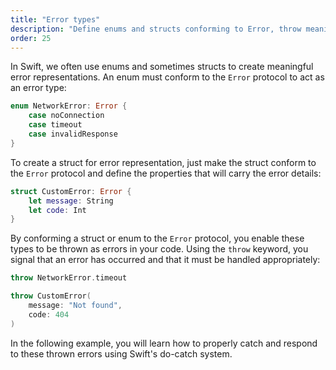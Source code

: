 ```yaml
---
title: "Error types"
description: "Define enums and structs conforming to Error, throw meaningful errors, and use them with Swift’s error handling system."
order: 25
---
```


In Swift, we often use enums and sometimes structs to create meaningful error representations. An enum must conform to the `Error` protocol to act as an error type:

```swift
enum NetworkError: Error {
    case noConnection
    case timeout
    case invalidResponse
}
```

To create a struct for error representation, just make the struct conform to the `Error` protocol and define the properties that will carry the error details:

```swift
struct CustomError: Error {
    let message: String
    let code: Int
}
```

By conforming a struct or enum to the `Error` protocol, you enable these types to be thrown as errors in your code. Using the `throw` keyword, you signal that an error has occurred and that it must be handled appropriately:

```swift
throw NetworkError.timeout

throw CustomError(
    message: "Not found", 
    code: 404
)
```

In the following example, you will learn how to properly catch and respond to these thrown errors using Swift's do-catch system.

